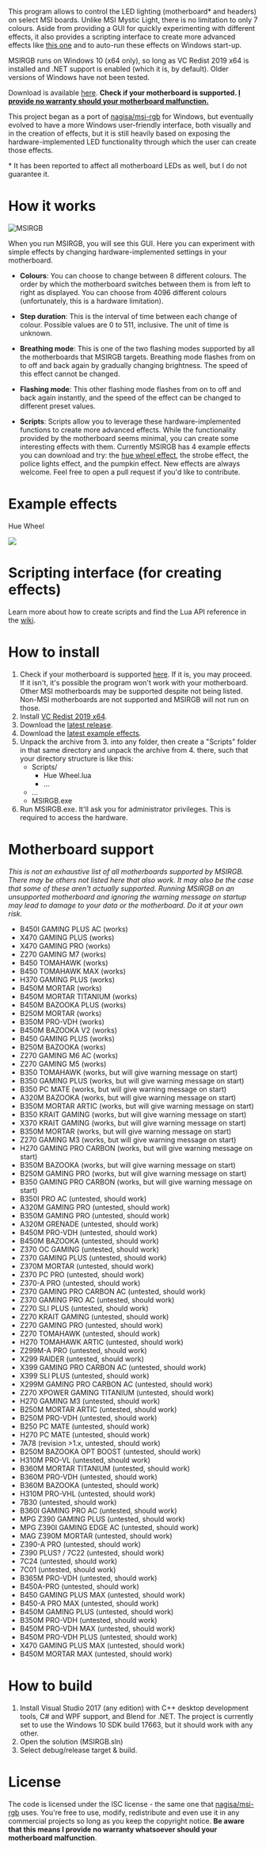  This program allows to control the LED lighting (motherboard* and headers) on select MSI boards. Unlike MSI Mystic Light, there is no limitation to only 7 colours. Aside from providing a GUI for quickly experimenting with different effects, it also provides a scripting interface to create more advanced effects like [this one](#example-effects) and to auto-run these effects on Windows start-up.

 MSIRGB runs on Windows 10 (x64 only), so long as VC Redist 2019 x64 is installed and .NET support is enabled (which it is, by default). Older versions of Windows have not been tested.

 Download is available [here](#how-to-install). **Check if your motherboard is supported. [I provide no warranty should your motherboard malfunction.](#license)**
 
 This project began as a port of [nagisa/msi-rgb](https://github.com/nagisa/msi-rgb) for Windows, but eventually evolved to have a more Windows user-friendly interface, both visually and in the creation of effects, but it is still heavily based on exposing the hardware-implemented LED functionality through which the user can create those effects.
 
\* It has been reported to affect all motherboard LEDs as well, but I do not guarantee it.
 
# How it works
![MSIRGB](media/main_window.PNG)

When you run MSIRGB, you will see this GUI. Here you can experiment with simple effects by changing hardware-implemented settings in your motherboard.

- **Colours**: You can choose to change between 8 different colours. The order by which the motherboard switches between them is from left to right as displayed. You can choose from 4096 different colours (unfortunately, this is a hardware limitation).

- **Step duration**: This is the interval of time between each change of colour. Possible values are 0 to 511, inclusive. The unit of time is unknown.

- **Breathing mode**: This is one of the two flashing modes supported by all the motherboards that MSIRGB targets. Breathing mode flashes from on to off and back again by gradually changing brightness. The speed of this effect cannot be changed.

- **Flashing mode**: This other flashing mode flashes from on to off and back again instantly, and the speed of the effect can be changed to different preset values.

- **Scripts**: Scripts allow you to leverage these hardware-implemented functions to create more advanced effects. While the functionality provided by the motherboard seems minimal, you can create some interesting effects with them. Currently MSIRGB has 4 example effects you can download and try: the [hue wheel effect](#example-effects), the strobe effect, the police lights effect, and the pumpkin effect. New effects are always welcome. Feel free to open a pull request if you'd like to contribute.

# Example effects
Hue Wheel

 <img src="/media/hue_wheel.gif?raw=true">

# Scripting interface (for creating effects)
Learn more about how to create scripts and find the Lua API reference in the [wiki](../../wiki/Scripts).

# How to install
 1. Check if your motherboard is supported [here](#motherboard-support). If it is, you may proceed. If it isn't, it's possible the program won't work with your motherboard. Other MSI motherboards may be supported despite not being listed. Non-MSI motherboards are not supported and MSIRGB will not run on those.
 2. Install [VC Redist 2019 x64](https://aka.ms/vs/16/release/vc_redist.x64.exe).
 3. Download the [latest release](https://github.com/ixjf/MSIRGB/releases/download/v2.2.1.2/MSIRGB-v2.2.1.2.7z).
 4. Download the [latest example effects](https://github.com/ixjf/MSIRGB/releases/download/scripts-v2.2.0/MSIRGB-Scripts.7z).
 5. Unpack the archive from 3. into any folder, then create a "Scripts" folder in that same directory and unpack the archive from 4. there, such that your directory structure is like this:
    - Scripts/
        - Hue Wheel.lua
        - ...
    - ...
    - MSIRGB.exe
 6. Run MSIRGB.exe. It'll ask you for administrator privileges. This is required to access the hardware.

# Motherboard support
 *This is not an exhaustive list of all motherboards supported by MSIRGB. There may be others not listed here that also work. It may also be the case that some of these aren't actually supported. Running MSIRGB on an unsupported motherboard and ignoring the warning message on startup may lead to damage to your data or the motherboard. Do it at your own risk.*

 - B450I GAMING PLUS AC (works)
 - X470 GAMING PLUS (works)
 - X470 GAMING PRO (works)
 - Z270 GAMING M7 (works)
 - B450 TOMAHAWK (works)
 - B450 TOMAHAWK MAX (works)
 - H370 GAMING PLUS (works)
 - B450M MORTAR (works)
 - B450M MORTAR TITANIUM (works)
 - B450M BAZOOKA PLUS (works)
 - B250M MORTAR (works)
 - B350M PRO-VDH (works)
 - B450M BAZOOKA V2 (works)
 - B450 GAMING PLUS (works)
 - B250M BAZOOKA (works)
 - Z270 GAMING M6 AC (works)
 - Z270 GAMING M5 (works)
 - B350 TOMAHAWK (works, but will give warning message on start)
 - B350 GAMING PLUS (works, but will give warning message on start)
 - B350 PC MATE (works, but will give warning message on start)
 - A320M BAZOOKA (works, but will give warning message on start)
 - B350M MORTAR ARTIC (works, but will give warning message on start)
 - B350 KRAIT GAMING (works, but will give warning message on start)
 - X370 KRAIT GAMING (works, but will give warning message on start)
 - B350M MORTAR (works, but will give warning message on start)
 - Z270 GAMING M3 (works, but will give warning message on start)
 - H270 GAMING PRO CARBON (works, but will give warning message on start)
 - B350M BAZOOKA (works, but will give warning message on start)
 - B250M GAMING PRO (works, but will give warning message on start)
 - B350 GAMING PRO CARBON (works, but will give warning message on start)
 - B350I PRO AC (untested, should work)
 - A320M GAMING PRO (untested, should work)
 - B350M GAMING PRO (untested, should work)
 - A320M GRENADE (untested, should work)
 - B450M PRO-VDH (untested, should work)
 - B450M BAZOOKA (untested, should work)
 - Z370 OC GAMING (untested, should work)
 - Z370 GAMING PLUS (untested, should work)
 - Z370M MORTAR (untested, should work)
 - Z370 PC PRO (untested, should work)
 - Z370-A PRO (untested, should work)
 - Z370 GAMING PRO CARBON AC (untested, should work)
 - Z370 GAMING PRO AC (untested, should work)
 - Z270 SLI PLUS (untested, should work)
 - Z270 KRAIT GAMING (untested, should work)
 - Z270 GAMING PRO (untested, should work)
 - Z270 TOMAHAWK (untested, should work)
 - H270 TOMAHAWK ARTIC (untested, should work)
 - Z299M-A PRO (untested, should work)
 - X299 RAIDER (untested, should work)
 - X399 GAMING PRO CARBON AC (untested, should work)
 - X399 SLI PLUS (untested, should work)
 - X299M GAMING PRO CARBON AC (untested, should work)
 - Z270 XPOWER GAMING TITANIUM (untested, should work)
 - H270 GAMING M3 (untested, should work)
 - B250M MORTAR ARTIC (untested, should work)
 - B250M PRO-VDH (untested, should work)
 - B250 PC MATE (untested, should work)
 - H270 PC MATE (untested, should work)
 - 7A78 (revision >1.x, untested, should work)
 - B250M BAZOOKA OPT BOOST (untested, should work)
 - H310M PRO-VL (untested, should work)
 - B360M MORTAR TITANIUM (untested, should work)
 - B360M PRO-VDH (untested, should work)
 - B360M BAZOOKA (untested, should work)
 - H310M PRO-VHL (untested, should work)
 - 7B30 (untested, should work)
 - B360I GAMING PRO AC (untested, should work)
 - MPG Z390 GAMING PLUS (untested, should work)
 - MPG Z390I GAMING EDGE AC (untested, should work)
 - MAG Z390M MORTAR (untested, should work)
 - Z390-A PRO (untested, should work)
 - Z390 PLUS? / 7C22 (untested, should work)
 - 7C24 (untested, should work)
 - 7C01 (untested, should work)
 - B365M PRO-VDH (untested, should work)
 - B450A-PRO (untested, should work)
 - B450 GAMING PLUS MAX (untested, should work)
 - B450-A PRO MAX (untested, should work)
 - B450M GAMING PLUS (untested, should work)
 - B350M PRO-VDH (untested, should work)
 - B450M PRO-VDH MAX (untested, should work)
 - B450M PRO-VDH PLUS (untested, should work)
 - X470 GAMING PLUS MAX (untested, should work)
 - B450M MORTAR MAX (untested, should work)
 
 # How to build
 1. Install Visual Studio 2017 (any edition) with C++ desktop development tools, C# and WPF support, and Blend for .NET. The project is currently set to use the Windows 10 SDK build 17663, but it should work with any other.
 2. Open the solution (MSIRGB.sln)
 3. Select debug/release target & build.
 
# License
 The code is licensed under the ISC license - the same one that [nagisa/msi-rgb](https://github.com/nagisa/msi-rgb) uses. You're free to use, modify, redistribute and even use it in any commercial projects so long as you keep the copyright notice. **Be aware that this means I provide no warranty whatsoever should your motherboard malfunction**.
